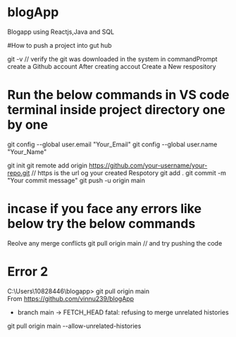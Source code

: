 # blogApp
Blogapp using Reactjs,Java and SQL

#How to push a project into gut hub

git -v // verify the git was downloaded in the system in commandPrompt
create a Github account
After creating accout Create a New respository
# Run the below commands in VS code terminal inside project directory one by one
git config --global user.email "Your_Email"
git config --global user.name "Your_Name"

git init
git remote add origin https://github.com/your-username/your-repo.git // https is the url og your created Respotory
git add .
git commit -m "Your commit message"
git push -u origin main

# incase if you face any errors like below try the below commands 
Reolve any merge conflicts
git pull origin main // and try pushing the code

# Error 2
C:\Users\10828446\blogapp> git pull origin main   
From https://github.com/vinnu239/blogApp
 * branch            main       -> FETCH_HEAD
fatal: refusing to merge unrelated histories

git pull origin main --allow-unrelated-histories



